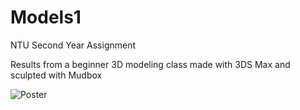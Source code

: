 # Models1
NTU Second Year Assignment

Results from a beginner 3D modeling class made with 3DS Max and sculpted with Mudbox

![Poster](Unreal-1.png)
